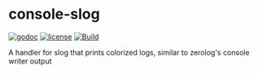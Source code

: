 # console-slog

[![godoc](http://img.shields.io/badge/godoc-reference-blue.svg?style=flat)](https://godoc.org/github.com/phsym/console-slog) [![license](http://img.shields.io/badge/license-MIT-red.svg?style=flat)](https://raw.githubusercontent.com/phsym/console-slog/master/LICENSE) [![Build](https://github.com/phsym/console-slog/actions/workflows/go.yml/badge.svg?branch=main)](https://github.com/phsym/zeroslog/actions/workflows/go.yml)

A handler for slog that prints colorized logs, similar to zerolog's console writer output
